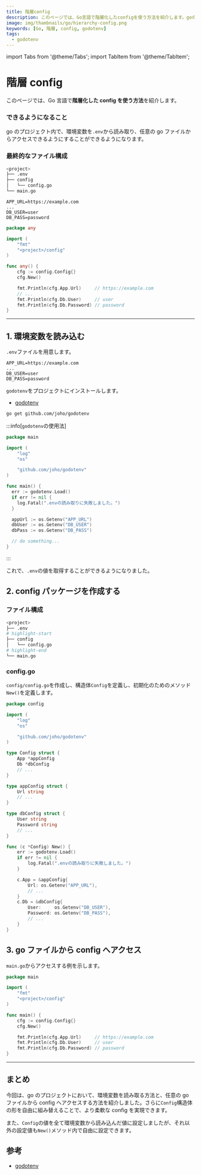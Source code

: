 ```yaml
---
title: 階層config
description: このページでは、Go言語で階層化したconfigを使う方法を紹介します。goのプロジェクト内で、環境変数を`.env`から読み取り、任意のgoファイルからアクセスできるようにすることができるようになります。
image: img/thambnails/go/hierarchy-config.png
keywords: [Go, 階層, config, godotenv]
tags:
  - godotenv
---
```


import Tabs from '@theme/Tabs';
import TabItem from '@theme/TabItem';

# 階層 config

このページでは、Go 言語で**階層化した config を使う方法**を紹介します。

### できるようになること

go のプロジェクト内で、環境変数を`.env`から読み取り、任意の go ファイルからアクセスできるようにすることができるようになります。

### 最終的なファイル構成

```bash
<project>
├── .env
├── config
│   └── config.go
└── main.go
```

<Tabs>
<TabItem value="" label=".env">

```
APP_URL=https://example.com
...
DB_USER=user
DB_PASS=password
```

</TabItem>
<TabItem value="go" label="any.go">

```go
package any

import (
    "fmt"
    "<project>/config"
)

func any() {
    cfg := config.Config{}
    cfg.New()

    fmt.Println(cfg.App.Url)     // https://example.com
    // ...
    fmt.Println(cfg.Db.User)     // user
    fmt.Println(cfg.Db.Password) // password
}
```

</TabItem>
</Tabs>

---

## 1. 環境変数を読み込む

`.env`ファイルを用意します。

```markup title=".env"
APP_URL=https://example.com
...
DB_USER=user
DB_PASS=password
```

`godotenv`をプロジェクトにインストールします。

- [godotenv](https://github.com/joho/godotenv)

```bash
go get github.com/joho/godotenv
```

:::info[`godotenv`の使用法]

```go title="main.go"
package main

import (
    "log"
    "os"

    "github.com/joho/godotenv"
)

func main() {
  err := godotenv.Load()
  if err != nil {
    log.Fatal(".envの読み取りに失敗しました。")
  }

  appUrl := os.Getenv("APP_URL")
  dbUser := os.Getenv("DB_USER")
  dbPass := os.Getenv("DB_PASS")

  // do something...
}
```

:::

これで、`.env`の値を取得することができるようになりました。

## 2. config パッケージを作成する

### ファイル構成

```bash
<project>
├── .env
# highlight-start
├── config
│   └── config.go
# highlight-end
└── main.go
```

### config.go

`config/config.go`を作成し、構造体`Config`を定義し、初期化のためのメソッド`New()`を定義します。

```go title="<project>/config/config.go"
package config

import (
    "log"
    "os"

    "github.com/joho/godotenv"
)

type Config struct {
    App *appConfig
    Db *dbConfig
    // ...
}

type appConfig struct {
    Url string
    // ...
}

type dbConfig struct {
    User string
    Password string
    // ...
}

func (c *Config) New() {
    err := godotenv.Load()
    if err != nil {
        log.Fatal(".envの読み取りに失敗しました。")
    }

    c.App = &appConfig{
        Url: os.Getenv("APP_URL"),
        // ...
    }
    c.Db = &dbConfig{
        User:     os.Getenv("DB_USER"),
        Password: os.Getenv("DB_PASS"),
        // ...
    }
}
```

## 3. go ファイルから config へアクセス

`main.go`からアクセスする例を示します。

```go title="main.go"
package main

import (
    "fmt"
    "<project>/config"
)

func main() {
    cfg := config.Config{}
    cfg.New()

    fmt.Println(cfg.App.Url)     // https://example.com
    fmt.Println(cfg.Db.User)     // user
    fmt.Println(cfg.Db.Password) // password
}
```

---

## まとめ

今回は、go のプロジェクトにおいて、環境変数を読み取る方法と、任意の go ファイルから config へアクセスする方法を紹介しました。さらに`Config`構造体の形を自由に組み替えることで、より柔軟な config を実現できます。

また、`Config`の値を全て環境変数から読み込んだ値に設定しましたが、それ以外の設定値も`New()`メソッド内で自由に設定できます。

## 参考

- [godotenv](https://github.com/joho/godotenv)
